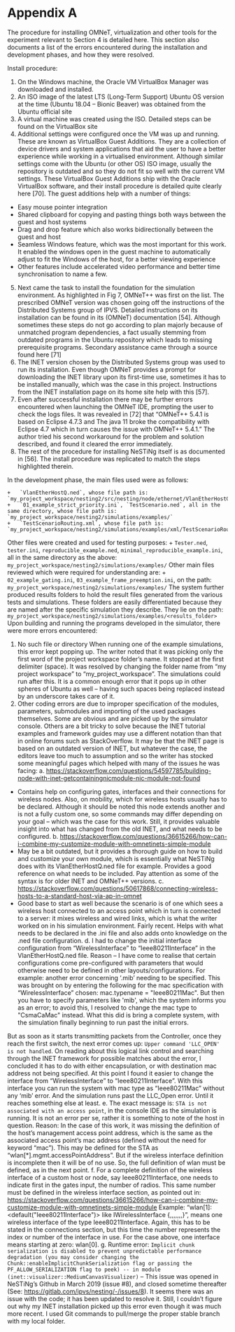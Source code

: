 # Appendix A

The procedure for installing OMNeT, virtualization and other tools for the experiment relevant to Section 4 is detailed here. This section also documents a list of the errors encountered during the installation and development phases, and how they were resolved.

Install procedure:
1)	On the Windows machine, the Oracle VM VirtualBox Manager was downloaded and installed.
2)	An ISO image of the latest LTS (Long-Term Support) Ubuntu OS version at the time (Ubuntu 18.04 – Bionic Beaver) was obtained from the Ubuntu official site
3)	A virtual machine was created using the ISO. Detailed steps can be found on the VirtualBox site
4)	Additional settings were configured once the VM was up and running. These are known as VirtualBox Guest Additions.
They are a collection of device drivers and system applications that aid the user to have a better experience while working in a virtualised environment. Although similar settings come with the Ubuntu (or other OS) ISO image, usually the repository is outdated and so they do not fit so well with the current VM settings. These VirtualBox Guest Additions ship with the Oracle VirtualBox software, and their install procedure is detailed quite clearly here [70]. 
The guest additions help with a number of things:
-	Easy mouse pointer integration
-	Shared clipboard for copying and pasting things both ways between the guest and host systems
-	Drag and drop feature which also works bidirectionally between the guest and host
-	Seamless Windows feature, which was the most important for this work. It enabled the windows open in the guest machine to automatically adjust to fit the Windows of the host, for a better viewing experience
-	Other features include accelerated video performance and better time synchronisation to name a few.
5)	Next came the task to install the foundation for the simulation environment. 
As highlighted in Fig 7, OMNeT++ was first on the list. The prescribed OMNeT version was chosen going off the instructions of the Distributed Systems group of IPVS. Detailed instructions on its installation can be found in its (OMNeT) documentation [54]. Although sometimes these steps do not go according to plan majorly because of unmatched program dependencies, a fact usually stemming from outdated programs in the Ubuntu repository which leads to missing prerequisite programs. Secondary assistance came through a source found here [71]
6)	The INET version chosen by the Distributed Systems group was used to run its installation.
Even though OMNeT provides a prompt for downloading the INET library upon its first-time use, sometimes it has to be installed manually, which was the case in this project. Instructions from the INET installation page on its home site help with this [57].
7)	Even after successful installation there may be further errors encountered when launching the OMNeT IDE, prompting the user to check the logs files. It was revealed in [72] that “OMNeT++ 5.4.1 is based on Eclipse 4.7.3 and The java 11 broke the compatibility with Eclipse 4.7 which in turn causes the issue with OMNeT++ 5.4.1.” The author tried his second workaround for the problem and solution described, and found it cleared the error immediately.
8)	The rest of the procedure for installing NeSTiNg itself is as documented in [56].
The install procedure was replicated to match the steps highlighted therein.

In the development phase, the main files used were as follows:

    +	`VlanEtherHostQ.ned`, whose file path is: `my_project_workspace/nesting2/src/nesting/node/ethernet/VlanEtherHostQ.ned`
    +	`01_example_strict_priority.ini`, `TestScenario.ned`, all in the same directory, whose file path is: `my_project_workspace/nesting2/simulations/examples/`
    +	`TestScenarioRouting.xml`, whose file path is: `my_project_workspace/nesting2/simulations/examples/xml/TestScenarioRouting.xml`
Other files were created and used for testing purposes:
    +	`Tester.ned`, `tester.ini`, `reproducible_example.ned`, `minimal_reproducible_example.ini`, all in the same directory as the above: `my_project_workspace/nesting2/simulations/examples/`
Other main files reviewed which were required for understanding are:
    +	`02_example_gating.ini`, `03_example_frame_preemption.ini`, on the path: `my_project_workspace/nesting2/simulations/examples/`
The system further produced results folders to hold the result files generated from the various tests and simulations. These folders are easily differentiated because they are named after the specific simulation they describe. They lie on the path: `my_project_workspace/nesting2/simulations/examples/<results_folder>`
Upon building and running the programs developed in the simulator, there were more errors encountered:
1)	No such file or directory
When running one of the example simulations, this error kept popping up. The writer noted that it was picking only the first word of the project workspace folder’s name. It stopped at the first delimiter (space). It was resolved by changing the folder name from “my project workspace” to “my_project_workspace”. The simulations could run after this.
It is a common enough error that it pops up in other spheres of Ubuntu as well – having such spaces being replaced instead by an underscore takes care of it.
2)	Other coding errors are due to improper specification of the modules, parameters, submodules and importing of the used packages themselves. Some are obvious and are picked up by the simulator console. Others are a bit tricky to solve because the INET tutorial examples and framework guides may use a different notation than that in online forums such as StackOverflow. It may be that the INET page is based on an outdated version of INET, but whatever the case, the editors leave too much to assumption and so the writer has stocked some meaningful pages which helped with many of the issues he was facing:
a.	https://stackoverflow.com/questions/54597785/building-node-with-inet-getcontainingnicmodule-nic-module-not-found
- Contains help on configuring gates, interfaces and their connections for wireless nodes. Also, on mobility, which for wireless hosts usually has to be declared. Although it should be noted this node extends another and is not a fully custom one, so some commands may differ depending on your goal – which was the case for this work. Still, it provides valuable insight into what has changed from the old INET, and what needs to be configured.
b.	https://stackoverflow.com/questions/36615266/how-can-i-combine-my-customize-module-with-omnetinets-simple-module
- May be a bit outdated, but it provides a thorough guide on how to build and customize your own module, which is essentially what NeSTiNg does with its VlanEtherHostQ.ned file for example. Provides a good reference on what needs to be included. Pay attention as some of the syntax is for older INET and OMNeT++ versions.
c.	https://stackoverflow.com/questions/50617868/connecting-wireless-hosts-to-a-standard-host-via-ap-in-omnet
- Good base to start as well because the scenario is of one which sees a wireless host connected to an access point which in turn is connected to a server: it mixes wireless and wired links, which is what the writer worked on in his simulation environment. Fairly recent. Helps with what needs to be declared in the .ini file and also adds onto knowledge on the .ned file configuration.
d.	 I had to change the initial interface configuration from “WirelessInterface” to “Ieee80211Interface” in the VlanEtherHostQ.ned file. 
Reason – I have come to realise that certain configurations come pre-configured with parameters that would otherwise need to be defined in other layouts/configurations.
For example: another error concerning ‘.mib’ needing to be specified. This was brought on by entering the following for the mac specification with “WirelessInterface” chosen: mac.typename = "Ieee80211Mac". But then you have to specify parameters like 'mib', which the system informs you as an error; to avoid this, I resolved to change the mac type to "CsmaCaMac" instead. What this did is bring a complete system, with the simulation finally beginning to run past the initial errors. 

But as soon as it starts transmitting packets from the Controller, once they reach the first switch, the next error comes up: `Upper command 'LLC_OPEN' is not handled`.
On reading about this logical link control and searching through the INET framework for possible matches about the error, I concluded it has to do with either encapsulation, or with destination mac address not being specified. At this point I found it easier to change the interface from “WirelessInterface” to “Ieee80211Interface”. With this interface you can run the system with mac type as “Ieee80211Mac” without any ‘mib’ error. And the simulation runs past the LLC_Open error. Until it reaches something else at least.
e.	The exact message is: `STA is not associated with an access point`, in the console IDE as the simulation is running. It is not an error per se, rather it is something to note of the host in question.
Reason: In the case of this work, it was missing the definition of the host’s management access point address, which is the same as the associated access point’s mac address (defined without the need for keyword “mac”). This may be defined for the STA as “wlan[*].mgmt.accessPointAddress”. But if the wireless interface definition is incomplete then it will be of no use. So, the full definition of wlan must be defined, as in the next point.
f.	For a complete definition of the wireless interface of a custom host or node, say Ieee80211Interface, one needs to indicate first in the gates input, the number of radios. This same number must be defined in the wireless interface section, as pointed out in: https://stackoverflow.com/questions/36615266/how-can-i-combine-my-customize-module-with-omnetinets-simple-module
Example:
“wlan[1]: <default("Ieee80211Interface")> like IWirelessInterface {,,,,,,,}”, means one wireless interface of the type Ieee80211Interface.
Again, this has to be stated in the connections section, but this time the number represents the index or number of the interface in use. For the case above, one interface means starting at zero: wlan[0].
g.	Runtime error: `Implicit chunk serialization is disabled to prevent unpredictable performance degradation (you may consider changing the Chunk::enableImplicitChunkSerialization flag or passing the PF_ALLOW_SERIALIZATION flag to peek) -- in module (inet::visualizer::MediumCanvasVisualizer)`
– This issue was opened in NeSTiNg’s Github in March 2019 (issue #8), and closed sometime thereafter (See: https://gitlab.com/ipvs/nesting/-/issues/8). It seems there was an issue with the code; it has been updated to resolve it. Still, I couldn’t figure out why my INET installation picked up this error even though it was much more recent. I used Git commands to pull/merge the proper stable branch with my local folder.
